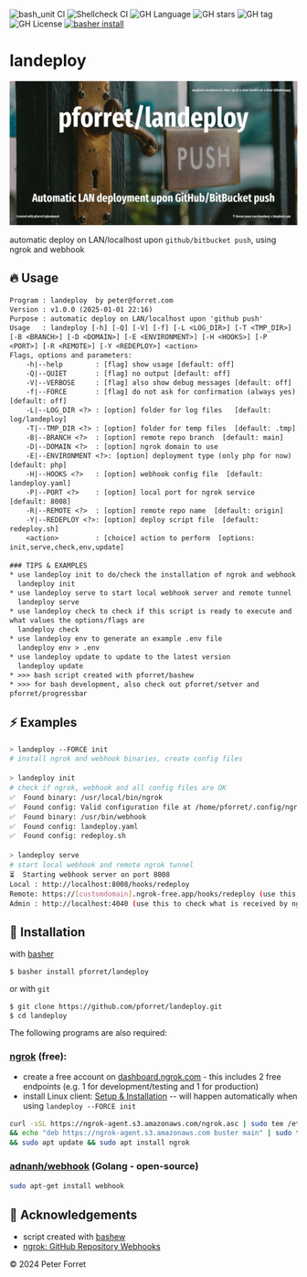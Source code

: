 ![bash_unit CI](https://github.com/pforret/landeploy/workflows/bash_unit%20CI/badge.svg)
![Shellcheck CI](https://github.com/pforret/landeploy/workflows/Shellcheck%20CI/badge.svg)
![GH Language](https://img.shields.io/github/languages/top/pforret/landeploy)
![GH stars](https://img.shields.io/github/stars/pforret/landeploy)
![GH tag](https://img.shields.io/github/v/tag/pforret/landeploy)
![GH License](https://img.shields.io/github/license/pforret/landeploy)
[![basher install](https://img.shields.io/badge/basher-install-white?logo=gnu-bash&style=flat)](https://www.basher.it/package/)

# landeploy

![](assets/logo.jpg)

automatic deploy on LAN/localhost upon `github/bitbucket push`, using ngrok and webhook

## 🔥 Usage

```
Program : landeploy  by peter@forret.com
Version : v1.0.0 (2025-01-01 22:16)
Purpose : automatic deploy on LAN/localhost upon 'github push'
Usage   : landeploy [-h] [-Q] [-V] [-f] [-L <LOG_DIR>] [-T <TMP_DIR>] [-B <BRANCH>] [-D <DOMAIN>] [-E <ENVIRONMENT>] [-H <HOOKS>] [-P <PORT>] [-R <REMOTE>] [-Y <REDEPLOY>] <action>
Flags, options and parameters:
    -h|--help        : [flag] show usage [default: off]
    -Q|--QUIET       : [flag] no output [default: off]
    -V|--VERBOSE     : [flag] also show debug messages [default: off]
    -f|--FORCE       : [flag] do not ask for confirmation (always yes) [default: off]
    -L|--LOG_DIR <?> : [option] folder for log files   [default: log/landeploy]
    -T|--TMP_DIR <?> : [option] folder for temp files  [default: .tmp]
    -B|--BRANCH <?>  : [option] remote repo branch  [default: main]
    -D|--DOMAIN <?>  : [option] ngrok domain to use
    -E|--ENVIRONMENT <?>: [option] deployment type (only php for now)  [default: php]
    -H|--HOOKS <?>   : [option] webhook config file  [default: landeploy.yaml]
    -P|--PORT <?>    : [option] local port for ngrok service  [default: 8008]
    -R|--REMOTE <?>  : [option] remote repo name  [default: origin]
    -Y|--REDEPLOY <?>: [option] deploy script file  [default: redeploy.sh]
    <action>         : [choice] action to perform  [options: init,serve,check,env,update]
                                                                                                                                                                                                                                                                                                                                                                 
### TIPS & EXAMPLES
* use landeploy init to do/check the installation of ngrok and webhook
  landeploy init
* use landeploy serve to start local webhook server and remote tunnel
  landeploy serve
* use landeploy check to check if this script is ready to execute and what values the options/flags are
  landeploy check
* use landeploy env to generate an example .env file
  landeploy env > .env
* use landeploy update to update to the latest version
  landeploy update
* >>> bash script created with pforret/bashew
* >>> for bash development, also check out pforret/setver and pforret/progressbar
```

## ⚡️ Examples

```bash
> landeploy --FORCE init
# install ngrok and webhook binaries, create config files

> landeploy init
# check if ngrok, webhook and all config files are OK
✅  Found binary: /usr/local/bin/ngrok                                                                                                                                                                                                                                                                                                                           
✅  Found config: Valid configuration file at /home/pforret/.config/ngrok/ngrok.yml
✅  Found binary: /usr/bin/webhook
✅  Found config: landeploy.yaml
✅  Found config: redeploy.sh

> landeploy serve
# start local webhook and remote ngrok tunnel
⏳  Starting webhook server on port 8008
Local : http://localhost:8008/hooks/redeploy
Remote: https://[customdomain].ngrok-free.app/hooks/redeploy (use this as webhook in GitHub/BitBucket)
Admin : http://localhost:4040 (use this to check what is received by ngrok)
```

## 🚀 Installation

with [basher](https://github.com/basherpm/basher)

	$ basher install pforret/landeploy

or with `git`

	$ git clone https://github.com/pforret/landeploy.git
	$ cd landeploy

The following programs are also required:

### [ngrok](https://ngrok.com/) (free):

* create a free account on [dashboard.ngrok.com](https://dashboard.ngrok.com/) - this includes 2 free endpoints (e.g. 1 for development/testing and 1 for production)
* install Linux client: [Setup & Installation](https://dashboard.ngrok.com/get-started/setup/linux) -- will happen automatically when using `landeploy --FORCE init`
```bash
curl -sSL https://ngrok-agent.s3.amazonaws.com/ngrok.asc | sudo tee /etc/apt/trusted.gpg.d/ngrok.asc >/dev/null \
&& echo "deb https://ngrok-agent.s3.amazonaws.com buster main" | sudo tee /etc/apt/sources.list.d/ngrok.list \
&& sudo apt update && sudo apt install ngrok
```

### [adnanh/webhook](https://github.com/adnanh/webhook) (Golang - open-source)

```bash
sudo apt-get install webhook
```

## 📝 Acknowledgements

* script created with [bashew](https://github.com/pforret/bashew)
* [ngrok: GitHub Repository Webhooks](https://ngrok.com/docs/integrations/github/webhooks/)

&copy; 2024 Peter Forret

